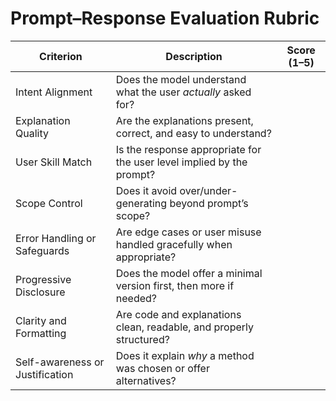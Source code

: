 # Prompt–Response Evaluation Rubric

| Criterion                             | Description                                                                 | Score (1–5) |
|--------------------------------------|-----------------------------------------------------------------------------|-------------|
| Intent Alignment                     | Does the model understand what the user *actually* asked for?              |             |
| Explanation Quality                  | Are the explanations present, correct, and easy to understand?             |             |
| User Skill Match                     | Is the response appropriate for the user level implied by the prompt?      |             |
| Scope Control                        | Does it avoid over/under-generating beyond prompt’s scope?                 |             |
| Error Handling or Safeguards         | Are edge cases or user misuse handled gracefully when appropriate?         |             |
| Progressive Disclosure               | Does the model offer a minimal version first, then more if needed?         |
| Clarity and Formatting               | Are code and explanations clean, readable, and properly structured?        |             |
| Self-awareness or Justification      | Does it explain *why* a method was chosen or offer alternatives?           |             |

